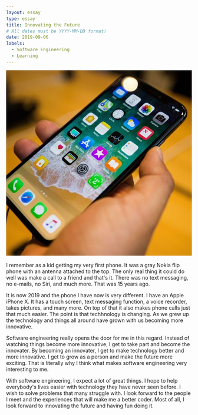 ```yaml
---
layout: essay
type: essay
title: Innovating the Future
# All dates must be YYYY-MM-DD format!
date: 2019-09-06
labels:
  - Software Engineering
  - Learning
---
```


<img class="ui medium left floated image" src="../images/iphone.jpg">

I remember as a kid getting my very first phone. It was a gray Nokia flip phone with an antenna attached to the top. The only real thing it could do well was make a call to a friend and that's it. There was no text messaging, no e-mails, no Siri, and much more. That was 15 years ago. 

It is now 2019 and the phone I have now is very different. I have an Apple iPhone X. It has a touch screen, text messaging function, a voice recorder, takes pictures, and many more. On top of that it also makes phone calls just that much easier. The point is that techhnology is changing. As we grew up the technology and things all around have grown with us becoming more innovative.

Software engineering really opens the door for me in this regard. Instead of watching things become more innovative, I get to take part and become the innovater. By becoming an innovater, I get to make technology better and more innovative. I get to grow as a person and make the future more exciting. That is literally why I think what makes software engineering very interesting to me. 

With software engineering, I expect a lot of great things. I hope to help everybody's lives easier with technology they have never seen before. I wish to solve problems that many struggle with.  I look forward to the people I meet and the experiences that will make me a better coder. Most of all, I look forward to innovating the future and having fun doing it.
